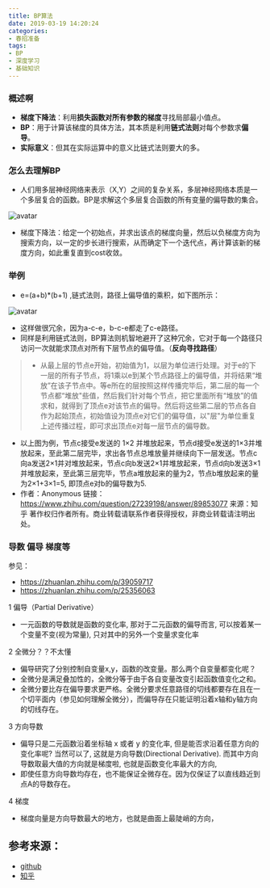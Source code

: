 ```yaml
---
title: BP算法
date: 2019-03-19 14:20:24
categories: 
- 春招准备
tags:
- BP
- 深度学习
- 基础知识 
---
```


### 概述啊
- **梯度下降法**：利用**损失函数对所有参数的梯度**寻找局部最小值点。
- **BP**：用于计算该梯度的具体方法，其本质是利用**链式法则**对每个参数求**偏导**。
- **实际意义**：但其在实际运算中的意义比链式法则要大的多。
<!--more-->

### 怎么去理解BP
- 人们用多层神经网络来表示（X,Y）之间的复杂关系，多层神经网络本质是一个多层复合的函数。BP是求解这个多层复合函数的所有变量的偏导数的集合。

![avatar](TIM截图20190319140337.jpg)

- 梯度下降法：给定一个初始点，并求出该点的梯度向量，然后以负梯度方向为搜索方向，以一定的步长进行搜索，从而确定下一个迭代点，再计算该新的梯度方向，如此重复直到cost收敛。
### 举例

- e=(a+b)*(b+1) ,链式法则，路径上偏导值的乘积，如下图所示：

![avatar](TIM截图20190319145745.jpg)

- 这样做很冗余，因为a-c-e，b-c-e都走了c-e路径。
- 同样是利用链式法则，BP算法则机智地避开了这种冗余，它对于每一个路径只访问一次就能求顶点对所有下层节点的偏导值。（**反向寻找路径**）
> - 从最上层的节点e开始，初始值为1，以层为单位进行处理。对于e的下一层的所有子节点，将1乘以e到某个节点路径上的偏导值，并将结果“堆放”在该子节点中。等e所在的层按照这样传播完毕后，第二层的每一个节点都“堆放"些值，然后我们针对每个节点，把它里面所有“堆放”的值求和，就得到了顶点e对该节点的偏导。然后将这些第二层的节点各自作为起始顶点，初始值设为顶点e对它们的偏导值，以"层"为单位重复上述传播过程，即可求出顶点e对每一层节点的偏导数。
 - 以上图为例，节点c接受e发送的 1×2 并堆放起来，节点d接受e发送的1×3并堆放起来，至此第二层完毕，求出各节点总堆放量并继续向下一层发送。节点c向a发送2×1并对堆放起来，节点c向b发送2×1并堆放起来，节点d向b发送3×1并堆放起来，至此第三层完毕，节点a堆放起来的量为2，节点b堆放起来的量为2×1+3×1=5, 即顶点e对b的偏导数为5.
 - 作者：Anonymous
 链接：https://www.zhihu.com/question/27239198/answer/89853077
 来源：知乎
 著作权归作者所有。商业转载请联系作者获得授权，非商业转载请注明出处。

### 导数 偏导 梯度等
参见：
- https://zhuanlan.zhihu.com/p/39059717 
- https://zhuanlan.zhihu.com/p/25356063

1 偏导（Partial Derivative）
- 一元函数的导数就是函数的变化率, 那对于二元函数的偏导而言, 可以按着某一个变量不变(视为常量), 只对其中的另外一个变量求变化率

2 全微分？？不太懂
- 偏导研究了分别控制自变量x,y，函数的改变量。那么两个自变量都变化呢？
- 全微分是满足叠加性的，全微分等于由于各自变量改变引起函数值变化之和。
- 全微分要比存在偏导要求更严格。全微分要求任意路径的切线都要存在且在一个切平面内（参见如何理解全微分），而偏导存在只能证明沿着x轴和y轴方向的切线存在。

3 方向导数
- 偏导只是二元函数沿着坐标轴 x 或者 y 的变化率, 但是能否求沿着任意方向的变化率呢? 当然可以了, 这就是方向导数(Directional Derivative). 而其中方向导数取最大值的方向就是梯度啦, 也就是函数变化率最大的方向,
- 即使任意方向导数均存在，也不能保证全微存在。因为仅保证了以直线趋近到点A的导数存在。

4 梯度
- 梯度向量是方向导数最大的地方，也就是曲面上最陡峭的方向，

## 参考来源：
- [github](https://github.com/imhuay/Algorithm_Interview_Notes-Chinese)
- [知乎](https://www.zhihu.com/question/27239198?rf=24827633)



